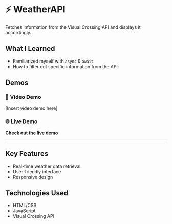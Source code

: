 # ⚡ WeatherAPI

Fetches information from the Visual Crossing API and displays it accordingly.

## What I Learned

- Familiarized myself with `async` & `await`
- How to filter out specific information from the API

## Demos

### 🎥 Video Demo

[Insert video demo here]

### 🌐 Live Demo

[**Check out the live demo**](https://weather-api-lovat-mu.vercel.app/)

---

## Key Features

- Real-time weather data retrieval
- User-friendly interface
- Responsive design

## Technologies Used

- HTML/CSS
- JavaScript
- Visual Crossing API
